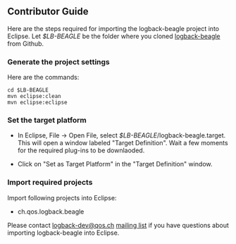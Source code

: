 ## Contributor Guide

Here are the steps required for importing the logback-beagle project into Eclipse. Let _$LB-BEAGLE_ be the folder where you cloned [logback-beagle](https://github.com/qos-ch/logback-beagle) from Github.

### Generate the project settings

Here are the commands:

    cd $LB-BEAGLE
    mvn eclipse:clean 
    mvn eclipse:eclipse 

### Set the target platform

- In Eclipse, File -> Open File, select _$LB-BEAGLE_/logback-beagle.target. This will open a window labeled "Target Definition". Wait a few
moments for the required plug-ins to be downlaoded.

- Click on "Set as Target Platform" in the "Target Definition" window.

### Import required projects

Import following projects into Eclipse:

- ch.qos.logback.beagle

Please contact logback-dev@qos.ch [mailing list](http://logback.qos.ch/mailinglist.html) if you have
questions about importing logback-beagle into Eclipse.
